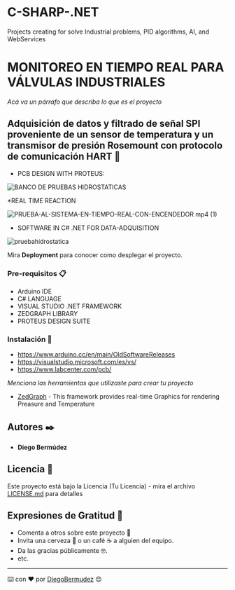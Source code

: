 # C-SHARP-.NET

Projects creating for solve Industrial problems, PID algorithms, AI, and WebServices



# MONITOREO EN TIEMPO REAL PARA VÁLVULAS INDUSTRIALES

_Acá va un párrafo que describa lo que es el proyecto_

## Adquisición de datos y filtrado de señal SPI proveniente de un sensor de temperatura y un transmisor de presión Rosemount con protocolo de comunicación HART 🚀




* PCB DESIGN WITH PROTEUS: 




![BANCO DE PRUEBAS HIDROSTATICAS](https://user-images.githubusercontent.com/22797982/90323407-96349080-df26-11ea-96e5-f97a27f3d875.png)





*REAL TIME REACTION




![PRUEBA-AL-SISTEMA-EN-TIEMPO-REAL-CON-ENCENDEDOR mp4 (1)](https://user-images.githubusercontent.com/22797982/90477599-4c4bd600-e0f1-11ea-853b-565ccce28888.gif)







* SOFTWARE IN C# .NET FOR DATA-ADQUISITION





![pruebahidrostatica](https://user-images.githubusercontent.com/22797982/90323581-b06f6e00-df28-11ea-9550-0cf8cd0b5d7c.jpg)


Mira **Deployment** para conocer como desplegar el proyecto.


### Pre-requisitos 📋
* Arduino IDE
* C# LANGUAGE
* VISUAL STUDIO .NET FRAMEWORK
* ZEDGRAPH LIBRARY
* PROTEUS DESIGN SUITE

### Instalación 🔧

* https://www.arduino.cc/en/main/OldSoftwareReleases 
* https://visualstudio.microsoft.com/es/vs/
* https://www.labcenter.com/pcb/

_Menciona las herramientas que utilizaste para crear tu proyecto_

* [ZedGraph](http://www.dropwizard.io/1.0.2/docs/) - This framework provides real-time Graphics for rendering Preasure and Temperature

## Autores ✒️

* **Diego Bermúdez**


## Licencia 📄

Este proyecto está bajo la Licencia (Tu Licencia) - mira el archivo [LICENSE.md](LICENSE.md) para detalles

## Expresiones de Gratitud 🎁

* Comenta a otros sobre este proyecto 📢
* Invita una cerveza 🍺 o un café ☕ a alguien del equipo. 
* Da las gracias públicamente 🤓.
* etc.



---
⌨️ con ❤️ por [DiegoBermudez](https://github.com/aadiegoaa96) 😊
